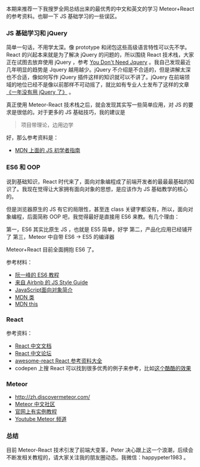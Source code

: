 本期来推荐一下我搜罗全网总结出来的最优秀的中文和英文的学习 Meteor+React 的参考资料。也聊一下 JS 基础学习的一些误区。

### JS 基础学习和 jQuery 

简单一句话，不用学太深。像 prototype 和闭包这些高级语言特性可以先不学。React 的兴起本来就是为了解决 jQuery  的问题的，所以围绕 React 技术栈，大家正在试图去放弃使用 jQuery  ，参考 [You Don't Need Jquery](https://github.com/oneuijs/You-Dont-Need-jQuery/blob/master/README.zh-CN.md) 。我自己发现最近几年明显的趋势是 Jquery 越用越少。jQuery 不介绍是不合适的，但是讲解太深也不合适，像如何写作 jQuery 插件这样的知识就可以不讲了。jQuery 在前端领域的地位已经不是像以前那样不可动摇了，就比如有专业人士发布了这样的文章[《一年没有用 jQuery 了》](http://blog.wearecolony.com/a-year-without-jquery/) 。

真正使用 Meteor-React 技术栈之后，就会发现其实写一些简单应用，对 JS 的要求是很低的。对于更多的 JS 基础技巧，我的建议是

>项目带理论，边用边学

好，那么参考资料是：

- [MDN 上面的 JS 初学者指南](https://developer.mozilla.org/zh-CN/docs/Web/JavaScript)

### ES6 和 OOP

说到基础知识，React 时代来了，面向对象编程成了前端开发者的最最最基础的知识了。我现在觉得让大家拥有面向对象的思想，是应该作为 JS 基础教学的核心的。

但是浏览器原生的 JS 有它的局限性，甚至连 class 关键字都没有，所以，面向对象编程，后面简称 OOP 吧，我觉得最好是直接用 ES6 来教。有几个理由：

第一，ES6 其实比原生 JS ，也就是 ES5 简单，好学
第二，产品化应用已经铺开了
第三，Meteor 中自带 ES6 -> ES5 的编译器

Meteor+React 目前全面拥抱 ES6 了。

参考材料：

- [阮一峰的 ES6 教程](http://es6.ruanyifeng.com/) 
- [来自 Airbnb 的 JS Style Guide](https://github.com/airbnb/javascript)
- [JavaScript面向对象简介](https://developer.mozilla.org/zh-CN/docs/Web/JavaScript/Introduction_to_Object-Oriented_JavaScript)
- [MDN 类](https://developer.mozilla.org/zh-CN/docs/Web/JavaScript/Reference/Classes)
- [MDN this](https://developer.mozilla.org/zh-CN/docs/Web/JavaScript/Reference/Operators/this)

### React 

参考资料：

- [React 中文文档](http://reactjs.cn/)
- [React 中文论坛](http://react-china.org/)
- [awesome-react React 参考资料大全](https://github.com/enaqx/awesome-react)
- codepen 上搜 React 可以找到很多优秀的例子来参考，比如[这个酷酷的效果](http://codepen.io/anthonydugois/pen/JYoqqm)

### Meteor

- <http://zh.discovermeteor.com/>
- [Meteor 中文社区](http://www.meteorhub.org/)
- [官网上有实例教程](https://www.meteor.com/tutorials/react/components)
- [Youtube Meteor 频道](https://www.youtube.com/user/MeteorVideos)

### 总结

目前 Meteor-React 技术引发了前端大变革，Peter 决心跟上这一个浪潮，后续会不断发相关教程的，请大家关注我的朋友圈动态。我微信：happypeter1983 。